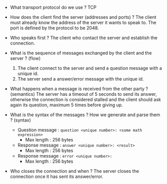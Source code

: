 - What transport protocol do we use ?
TCP

- How does the client find the server (addresses and ports) ?
The client must already know the address of the server it wants to speak to. The port is defined by the protocol to be 2048.

- Who speaks first ?
The client who contact the server and establish the connection.

- What is the sequence of messages exchanged by the client and the server ? (flow)
    1. The client connect to the server and send a question message with a unique id.
    2. The server send a answer/error message with the unique id.

- What happens when a message is received from the other party ? (semantics)
The server has a timeout of 5 seconds to send its answer, otherwise the connection is considered stalled and the client should ask again its question, maximum 5 times before giving up.

- What is the syntax of the messages ? How we generate and parse them ? (syntax)
    - Question message : `question <unique number>: <some math expression>`
        - Max length : 256 bytes
    - Response message : `answer <unique number>: <result>`
        - Max length : 256 bytes
    - Response message : `error <unique number>:`
        - Max length : 256 bytes

- Who closes the connection and when ?
The server closes the connection once it has sent its answer/error.
